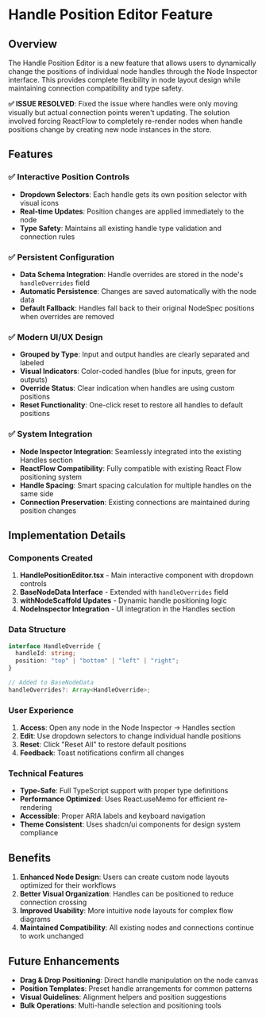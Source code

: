 # Handle Position Editor Feature

## Overview

The Handle Position Editor is a new feature that allows users to dynamically change the positions of individual node handles through the Node Inspector interface. This provides complete flexibility in node layout design while maintaining connection compatibility and type safety.

**✅ ISSUE RESOLVED**: Fixed the issue where handles were only moving visually but actual connection points weren't updating. The solution involved forcing ReactFlow to completely re-render nodes when handle positions change by creating new node instances in the store.

## Features

### ✅ Interactive Position Controls
- **Dropdown Selectors**: Each handle gets its own position selector with visual icons
- **Real-time Updates**: Position changes are applied immediately to the node
- **Type Safety**: Maintains all existing handle type validation and connection rules

### ✅ Persistent Configuration
- **Data Schema Integration**: Handle overrides are stored in the node's `handleOverrides` field
- **Automatic Persistence**: Changes are saved automatically with the node data
- **Default Fallback**: Handles fall back to their original NodeSpec positions when overrides are removed

### ✅ Modern UI/UX Design
- **Grouped by Type**: Input and output handles are clearly separated and labeled
- **Visual Indicators**: Color-coded handles (blue for inputs, green for outputs)
- **Override Status**: Clear indication when handles are using custom positions
- **Reset Functionality**: One-click reset to restore all handles to default positions

### ✅ System Integration
- **Node Inspector Integration**: Seamlessly integrated into the existing Handles section
- **ReactFlow Compatibility**: Fully compatible with existing React Flow positioning system
- **Handle Spacing**: Smart spacing calculation for multiple handles on the same side
- **Connection Preservation**: Existing connections are maintained during position changes

## Implementation Details

### Components Created
1. **HandlePositionEditor.tsx** - Main interactive component with dropdown controls
2. **BaseNodeData Interface** - Extended with `handleOverrides` field
3. **withNodeScaffold Updates** - Dynamic handle positioning logic
4. **NodeInspector Integration** - UI integration in the Handles section

### Data Structure
```typescript
interface HandleOverride {
  handleId: string;
  position: "top" | "bottom" | "left" | "right";
}

// Added to BaseNodeData
handleOverrides?: Array<HandleOverride>;
```

### User Experience
1. **Access**: Open any node in the Node Inspector → Handles section
2. **Edit**: Use dropdown selectors to change individual handle positions
3. **Reset**: Click "Reset All" to restore default positions
4. **Feedback**: Toast notifications confirm all changes

### Technical Features
- **Type-Safe**: Full TypeScript support with proper type definitions
- **Performance Optimized**: Uses React.useMemo for efficient re-rendering
- **Accessible**: Proper ARIA labels and keyboard navigation
- **Theme Consistent**: Uses shadcn/ui components for design system compliance

## Benefits

1. **Enhanced Node Design**: Users can create custom node layouts optimized for their workflows
2. **Better Visual Organization**: Handles can be positioned to reduce connection crossing
3. **Improved Usability**: More intuitive node layouts for complex flow diagrams
4. **Maintained Compatibility**: All existing nodes and connections continue to work unchanged

## Future Enhancements

- **Drag & Drop Positioning**: Direct handle manipulation on the node canvas
- **Position Templates**: Preset handle arrangements for common patterns
- **Visual Guidelines**: Alignment helpers and position suggestions
- **Bulk Operations**: Multi-handle selection and positioning tools